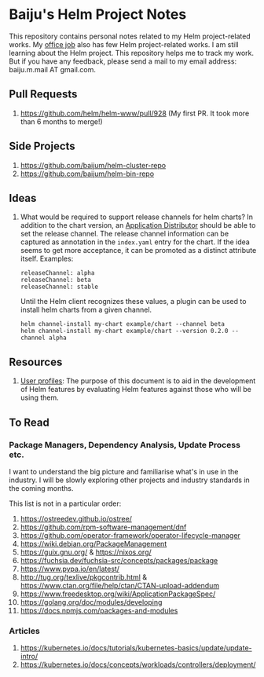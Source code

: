 # Baiju's Helm Project Notes

This repository contains personal notes related to my Helm project-related
works.  My [office job][office-job] also has few Helm project-related works.  I
am still learning about the Helm project.  This repository helps me to track my
work. But if you have any feedback, please send a mail to my email address:
baiju.m.mail AT gmail.com.

## Pull Requests

1. https://github.com/helm/helm-www/pull/928 (My first PR. It took more than 6 months to merge!)

## Side Projects

1. https://github.com/baijum/helm-cluster-repo
1. https://github.com/baijum/helm-bin-repo


## Ideas

1. What would be required to support release channels for helm charts?  In
   addition to the chart version, an [Application
   Distributor][application-distributor] should be able to set the release
   channel.  The release channel information can be captured as annotation in
   the `index.yaml` entry for the chart.  If the idea seems to get more
   acceptance, it can be promoted as a distinct attribute itself.  Examples:

   ```
   releaseChannel: alpha
   releaseChannel: beta
   releaseChannel: stable
   ```

   Until the Helm client recognizes these values, a plugin can be used to
   install helm charts from a given channel.

   ```
   helm channel-install my-chart example/chart --channel beta
   helm channel-install my-chart example/chart --version 0.2.0 --channel alpha
   ```

## Resources

1. [User
	profiles](https://github.com/helm/community/blob/main/user-profiles.md): The
	purpose of this document is to aid in the development of Helm features by
	evaluating Helm features against those who will be using them.


## To Read

### Package Managers, Dependency Analysis, Update Process etc.

I want to understand the big picture and familiarise what's in use in the
industry.  I will be slowly exploring other projects and industry standards in
the coming months.

This list is not in a particular order:

1. https://ostreedev.github.io/ostree/
1. https://github.com/rpm-software-management/dnf
1. https://github.com/operator-framework/operator-lifecycle-manager
1. https://wiki.debian.org/PackageManagement
1. https://guix.gnu.org/ & https://nixos.org/
1. https://fuchsia.dev/fuchsia-src/concepts/packages/package
1. https://www.pypa.io/en/latest/
1. http://tug.org/texlive/pkgcontrib.html & https://www.ctan.org/file/help/ctan/CTAN-upload-addendum
1. https://www.freedesktop.org/wiki/ApplicationPackageSpec/
1. https://golang.org/doc/modules/developing
1. https://docs.npmjs.com/packages-and-modules


### Articles

1. https://kubernetes.io/docs/tutorials/kubernetes-basics/update/update-intro/
1. https://kubernetes.io/docs/concepts/workloads/controllers/deployment/

[office-job]: https://github.com/openshift-helm-charts/charts
[application-distributor]: https://github.com/helm/community/blob/main/user-profiles.md#2-application-distributor
